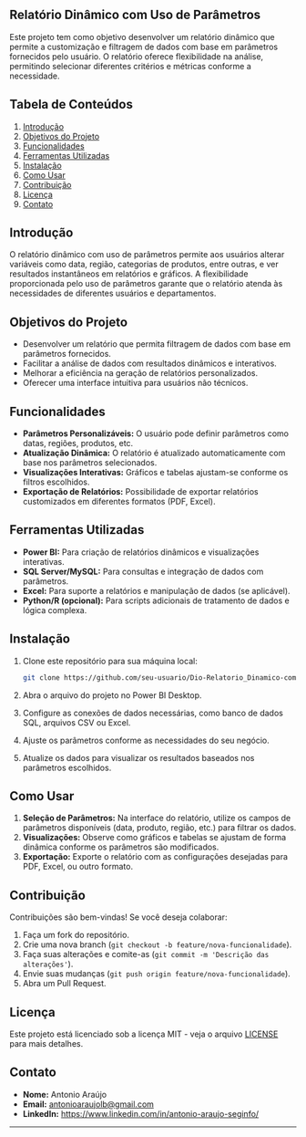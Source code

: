 ## Relatório Dinâmico com Uso de Parâmetros

Este projeto tem como objetivo desenvolver um relatório dinâmico que permite a customização e filtragem de dados com base em parâmetros fornecidos pelo usuário. O relatório oferece flexibilidade na análise, permitindo selecionar diferentes critérios e métricas conforme a necessidade.

## Tabela de Conteúdos

1. [Introdução](#introdução)
2. [Objetivos do Projeto](#objetivos-do-projeto)
3. [Funcionalidades](#funcionalidades)
4. [Ferramentas Utilizadas](#ferramentas-utilizadas)
5. [Instalação](#instalação)
6. [Como Usar](#como-usar)
7. [Contribuição](#contribuição)
8. [Licença](#licença)
9. [Contato](#contato)

## Introdução

O relatório dinâmico com uso de parâmetros permite aos usuários alterar variáveis como data, região, categorias de produtos, entre outras, e ver resultados instantâneos em relatórios e gráficos. A flexibilidade proporcionada pelo uso de parâmetros garante que o relatório atenda às necessidades de diferentes usuários e departamentos.

## Objetivos do Projeto

- Desenvolver um relatório que permita filtragem de dados com base em parâmetros fornecidos.
- Facilitar a análise de dados com resultados dinâmicos e interativos.
- Melhorar a eficiência na geração de relatórios personalizados.
- Oferecer uma interface intuitiva para usuários não técnicos.

## Funcionalidades

- **Parâmetros Personalizáveis:** O usuário pode definir parâmetros como datas, regiões, produtos, etc.
- **Atualização Dinâmica:** O relatório é atualizado automaticamente com base nos parâmetros selecionados.
- **Visualizações Interativas:** Gráficos e tabelas ajustam-se conforme os filtros escolhidos.
- **Exportação de Relatórios:** Possibilidade de exportar relatórios customizados em diferentes formatos (PDF, Excel).

## Ferramentas Utilizadas

- **Power BI:** Para criação de relatórios dinâmicos e visualizações interativas.
- **SQL Server/MySQL:** Para consultas e integração de dados com parâmetros.
- **Excel:** Para suporte a relatórios e manipulação de dados (se aplicável).
- **Python/R (opcional):** Para scripts adicionais de tratamento de dados e lógica complexa.

## Instalação

1. Clone este repositório para sua máquina local:

    ```bash
    git clone https://github.com/seu-usuario/Dio-Relatorio_Dinamico-com-Uso-de-Parametros.git
    ```

2. Abra o arquivo do projeto no Power BI Desktop.

3. Configure as conexões de dados necessárias, como banco de dados SQL, arquivos CSV ou Excel.

4. Ajuste os parâmetros conforme as necessidades do seu negócio.

5. Atualize os dados para visualizar os resultados baseados nos parâmetros escolhidos.

## Como Usar

1. **Seleção de Parâmetros:** Na interface do relatório, utilize os campos de parâmetros disponíveis (data, produto, região, etc.) para filtrar os dados.
2. **Visualizações:** Observe como gráficos e tabelas se ajustam de forma dinâmica conforme os parâmetros são modificados.
3. **Exportação:** Exporte o relatório com as configurações desejadas para PDF, Excel, ou outro formato.

## Contribuição

Contribuições são bem-vindas! Se você deseja colaborar:

1. Faça um fork do repositório.
2. Crie uma nova branch (`git checkout -b feature/nova-funcionalidade`).
3. Faça suas alterações e comite-as (`git commit -m 'Descrição das alterações'`).
4. Envie suas mudanças (`git push origin feature/nova-funcionalidade`).
5. Abra um Pull Request.

## Licença

Este projeto está licenciado sob a licença MIT - veja o arquivo [LICENSE](LICENSE) para mais detalhes.

## Contato

- **Nome:** Antonio Araújo
- **Email:** antonioaraujolb@gmail.com
- **LinkedIn:** https://www.linkedin.com/in/antonio-araujo-seginfo/

---
